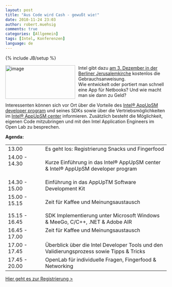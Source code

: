 ```yaml
---
layout: post
title: "Aus Code wird Cash - gewußt wie!"
date: 2010-11-24 23:03
author: robert.muehsig
comments: true
categories: [Allgemein]
tags: [Intel, Konferenzen]
language: de
---
```

{% include JB/setup %}
<p><a href="{{BASE_PATH}}/assets/wp-images/image1111.png"><img style="border-bottom: 0px; border-left: 0px; margin: 0px 10px 0px 0px; display: inline; border-top: 0px; border-right: 0px" title="image" border="0" alt="image" align="left" src="{{BASE_PATH}}/assets/wp-images/image_thumb293.png" width="218" height="105" /></a> </p>  <p>Intel gibt dazu <a href="http://europe.intelapplicationlab.com/germany/de/">am 3. Dezember in der Berliner Jerusalemkirche</a> kostenlos die Gebrauchsanweisung.    <br />Wie entwickelt oder portiert man schnell eine App für Netbooks? Und wie macht man sie dann zu Geld?</p>  <p>Interessenten können sich vor Ort über die Vorteile des <a href="http://appdeveloper.intel.com/">Intel® AppUpSM developer program</a> und seines SDKs sowie über die Vertriebsmöglichkeiten im <a href="http://www.intelappup.com/">Intel® AppUpSM center</a> informieren. Zusätzlich besteht die Möglichkeit, eigenen Code mitzubringen und mit den Intel Application Engineers im Open Lab zu besprechen.</p>  <p><strong>Agenda:</strong></p>  <table border="0" cellspacing="0" cellpadding="2" width="487"><tbody>     <tr>       <td valign="top" width="103">13.00</td>        <td valign="top" width="382">Es geht los: Registrierung Snacks und Fingerfood </td>     </tr>      <tr>       <td valign="top" width="103">14.00 - 14.30</td>        <td valign="top" width="382">         <p>Kurze Einführung in das Intel® AppUpSM center &amp; Intel® AppUpSM developer program</p>       </td>     </tr>      <tr>       <td valign="top" width="103">14.30 - 15.00</td>        <td valign="top" width="382">Einführung in das AppUpTM Software Development Kit</td>     </tr>      <tr>       <td valign="top" width="103">15.00 - 15.15</td>        <td valign="top" width="382">         <p>Zeit für Kaffee und Meinungsaustausch</p>       </td>     </tr>      <tr>       <td valign="top" width="103">15.15 - 16.45</td>        <td valign="top" width="382">SDK Implementierung unter Microsoft Windows &amp; MeeGo, C/C++, .NET &amp; Adobe AIR </td>     </tr>      <tr>       <td valign="top" width="103">16.45 - 17.00</td>        <td valign="top" width="382">Zeit für Kaffee und Meinungsaustausch </td>     </tr>      <tr>       <td valign="top" width="103">17.00 - 17.45</td>        <td valign="top" width="382">Überblick über die Intel Developer Tools und den Validierungsprozess sowie Tipps &amp; Tricks</td>     </tr>      <tr>       <td valign="top" width="103">17.45 - 20.00</td>        <td valign="top" width="382">OpenLab für individuelle Fragen, Fingerfood &amp; Networking </td>     </tr>   </tbody></table>  <p><a href="https://www.ce1.com/cgi-bin/form-proc3.cgi?client_id=INTEL&amp;event_id=INTEL%20APPLICATION%20LAB%20EU%20GER%20DE">Hier geht es zur Registrierung &gt;</a></p>
